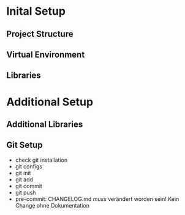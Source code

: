 # Inital Setup

## Project Structure

## Virtual Environment

## Libraries

# Additional Setup

## Additional Libraries

## Git Setup
- check git installation
- git configs
- git init
- git add
- git commit
- git push
- pre-commit: CHANGELOG.md *muss* verändert worden sein! Kein Change ohne Dokumentation
